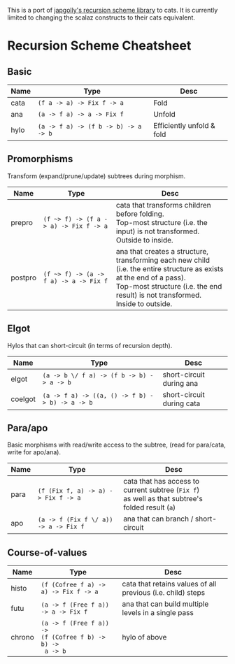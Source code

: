 This is a port of [japgolly's recursion scheme library](https://github.com/japgolly/microlibs-scala/tree/master/recursion) to cats.
It is currently limited to changing the scalaz constructs to their cats equivalent.

# Recursion Scheme Cheatsheet

## Basic

| Name | Type | Desc |
|--|--|--|
| cata | `(f a -> a) -> Fix f -> a` | Fold |
| ana  | `(a -> f a) -> a -> Fix f` | Unfold |
| hylo | `(a -> f a) -> (f b -> b) -> a -> b` | Efficiently unfold & fold |

## Promorphisms

Transform (expand/prune/update) subtrees during morphism.

| Name | Type | Desc |
|--|--|--|
| prepro | `(f ~> f) -> (f a -> a) -> Fix f -> a` | cata that transforms children before folding. <br> Top-most structure (i.e. the input) is not transformed. <br> Outside to inside. |
| postpro  | `(f ~> f) -> (a -> f a) -> a -> Fix f` | ana that creates a structure, transforming each new child<br>(i.e. the entire structure as exists at the end of a pass). <br> Top-most structure (i.e. the end result) is not transformed. <br> Inside to outside. |

## Elgot

Hylos that can short-circuit (in terms of recursion depth).

| Name | Type | Desc |
|--|--|--|
| elgot | `(a -> b \/ f a) -> (f b -> b) -> a -> b` | short-circuit during ana  |
| coelgot | `(a -> f a) -> ((a, () -> f b) -> b) -> a -> b` | short-circuit during cata  |

## Para/apo

Basic morphisms with read/write access to the subtree, (read for para/cata, write for apo/ana).

| Name | Type | Desc |
|--|--|--|
| para | `(f (Fix f, a) -> a) -> Fix f -> a` | cata that has access to current subtree (`Fix f`) <br> as well as that subtree's folded result (`a`) |
| apo  | `(a -> f (Fix f \/ a)) -> a -> Fix f` | ana that can branch / short-circuit |

## Course-of-values

| Name | Type | Desc |
|--|--|--|
| histo | `(f (Cofree f a) -> a) -> Fix f -> a` | cata that retains values of all previous (i.e. child) steps |
| futu | `(a -> f (Free f a)) -> a -> Fix f` | ana that can build multiple levels in a single pass |
| chrono | `(a -> f (Free f a)) ->`<br>`(f (Cofree f b) -> b) ->`<br>` a -> b` | hylo of above |

